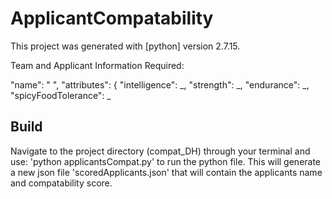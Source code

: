 # ApplicantCompatability

This project was generated with [python] version 2.7.15.

Team and Applicant Information Required: 

"name": " ",
   "attributes": {
     "intelligence": _,
     "strength": _,
     "endurance": _,
     "spicyFoodTolerance": _


## Build

Navigate to the project directory (compat_DH) through your terminal and use:
'python applicantsCompat.py' to run the python file. 
This will generate a new json file 'scoredApplicants.json' that will contain the applicants name and compatability score.

